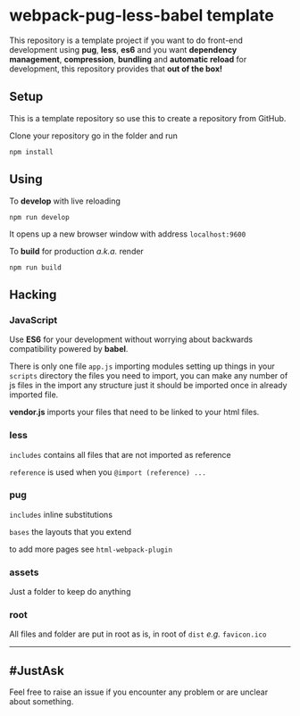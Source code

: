 # webpack-pug-less-babel template
This repository is a template project if you want to do front-end development using 
**pug**, **less**, **es6** and you want **dependency management**, **compression**, **bundling** 
and **automatic reload** for development, this repository provides that **out of the box!**

## Setup
This is a template repository so use this to create a repository from GitHub.

Clone your repository go in the folder and run
```
npm install
```

## Using
To **develop** with live reloading
```
npm run develop
```
It opens up a new browser window with address `localhost:9600`

To **build** for production _a.k.a._ render
```
npm run build
```


## Hacking

### JavaScript
Use **ES6** for your development without worrying about backwards compatibility powered
by **babel**.

There is only one file `app.js` importing modules setting up things in your `scripts`
directory the files you need to import, you can make any number of js files in the import any
structure just it should be imported once in already imported file.

**vendor.js** imports your files that need to be linked to your html files.

### less
`includes` contains all files that are not imported as reference

`reference` is used when you `@import (reference) ...`

### pug 
`includes` inline substitutions

`bases` the layouts that you extend

to add more pages see `html-webpack-plugin`

### assets
Just a folder to keep do anything

### root
All files and folder are put in root as is, in root of `dist` _e.g._ `favicon.ico`

---
## #JustAsk
Feel free to raise an issue if you encounter any problem or are unclear about something.
